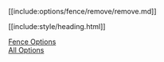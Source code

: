[[include:options/fence/remove/remove.md]]

[[include:style/heading.html]]

[Fence Options](../)  
[All Options](../../)